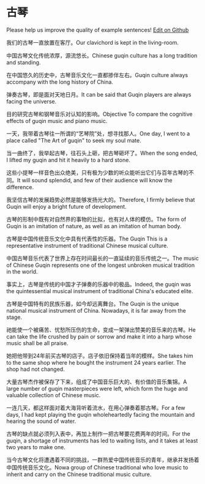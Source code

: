 # 古琴

Please help us improve the quality of example sentences! [Edit on Github](https://github.com/jiyushe/jiyu-example-sentence-source/blob/main/chinese/guqin.md)

<p><span class="chinese">我们的古琴一直放置在客厅。</span><span class="english">Our clavichord is kept in the living-room.</span></p>

<p><span class="chinese">中国古琴文化传统浓厚，源流悠长。</span><span class="english">Chinese guqin culture has a long tradition and standing.</span></p>

<p><span class="chinese">在中国悠久的历史中，古琴音乐文化一直都掺伴左右。</span><span class="english">Guqin culture always accompany with the long history of China.</span></p>

<p><span class="chinese">弹奏古琴，即是面对天地日月。</span><span class="english">It can be said that Guqin players are always facing the universe.</span></p>

<p><span class="chinese">目的研究古琴和钢琴音乐对认知的影响。</span><span class="english">Objective To compare the cognitive effects of guqin music and piano music.</span></p>

<p><span class="chinese">一天，我带着古琴往一所谓的“艺琴院”处，想寻找那人。</span><span class="english">One day, I went to a place called "The Art of guqin" to seek my soul mate.</span></p>

<p><span class="chinese">当一曲终了，我举起古琴，往石头上砸，把古琴砸坏了。</span><span class="english">When the song ended, I lifted my guqin and hit it heavily to a hard stone.</span></p>

<p><span class="chinese">这些小提琴一样音色出众绝美，只有极为少数的听众能听出它们与百年古琴的不同。</span><span class="english">It will sound splendid, and few of their audience will know the difference.</span></p>

<p><span class="chinese">我坚信古琴的发展趋势必然是能够发扬光大的。</span><span class="english">Therefore, I firmly believe that Guqin will enjoy a bright future of development.</span></p>

<p><span class="chinese">古琴的形制中既有对自然界的事物的比拟，也有对人体的模仿。</span><span class="english">The form of Guqin is an imitation of nature, as well as an imitation of human body.</span></p>

<p><span class="chinese">古琴是中国传统音乐文化中具有代表性的乐器。</span><span class="english">The Guqin This is a representative instrument of traditional Chinese musical culture.</span></p>

<p><span class="chinese">中国古琴音乐代表了世界上存在时间最长的一直延续的音乐传统之一。</span><span class="english">The music of Chinese Guqin represents one of the longest unbroken musical tradition in the world.</span></p>

<p><span class="chinese">事实上，古琴是传统的中国才子弹奏的乐器中的极品。</span><span class="english">Indeed, the guqin was the quintessential musical instrument of traditional China's educated elite.</span></p>

<p><span class="chinese">古琴是中国特有的民族乐器，如今却远离舞台。</span><span class="english">The Guqin is the unique national musical instrument of China. Nowadays, it is far away from the stage.</span></p>

<p><span class="chinese">祂能使一个被痛苦、忧愁所压伤的生命，变成一架弹出赞美的音乐来的古琴。</span><span class="english">He can take the life crushed by pain or sorrow and make it into a harp whose music shall be all praise.</span></p>

<p><span class="chinese">她把他带到24年前买古琴的店子。店子依旧保持着当年的模样。</span><span class="english">She takes him to the same shop where he bought the instrument 24 years earlier. The shop had not changed.</span></p>

<p><span class="chinese">大量古琴杰作被保存了下来，组成了中国音乐巨大的、有价值的音乐集锦。</span><span class="english">A large number of guqin masterpieces were left, which form the huge and valuable collection of Chinese music.</span></p>

<p><span class="chinese">一连几天，都这样面对着大海背听着流水，在用心弹奏着那古琴。</span><span class="english">For a few days, I had kept playing the guqin wholeheartedly facing the mountain and hearing the sound of water.</span></p>

<p><span class="chinese">古琴的缺点就必须列入表中，再加上制作一把古琴要花费两年的时间。</span><span class="english">For the guqin, a shortage of instruments has led to waiting lists, and it takes at least two years to make one.</span></p>

<p><span class="chinese">当今古琴文化将遭遇着不同的挑战，一群热爱中国传统音乐的青年，继承并发扬着中国传统音乐文化。</span><span class="english">Nowa group of Chinese traditional who love music to inherit and carry on the Chinese traditional music culture.</span></p>

